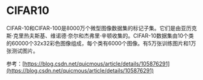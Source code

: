 # CIFAR10

CIFAR-10和CIFAR-100是8000万个微型图像数据集的标记子集。它们是由亚历克斯·克里热夫斯基、维诺德·奈尔和杰弗里·辛顿收集的。CIFAR-10数据集由10个类的60000个32x32彩色图像组成，每个类有6000个图像。有5万张训练图片和1万张测试图片。

参考：[https://blog.csdn.net/quicmous/article/details/105876291](https://blog.csdn.net/quicmous/article/details/105876291)



